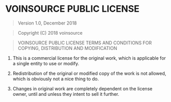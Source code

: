 # VOINSOURCE PUBLIC LICENSE

> Version 1.0, December 2018

> Copyright (C) 2018 voinsource

> VOINSOURCE PUBLIC LICENSE
> TERMS AND CONDITIONS FOR COPYING, DISTRIBUTION AND MODIFICATION

1. This is a commercial license for the original work, which is applicable for a single entity to use or modify.

2. Redistribution of the original or modified copy of the work is not allowed, which is obviously not a nice thing to do.

3. Changes in original work are completely dependent on the license owner, until and unless they intent to sell it further.

